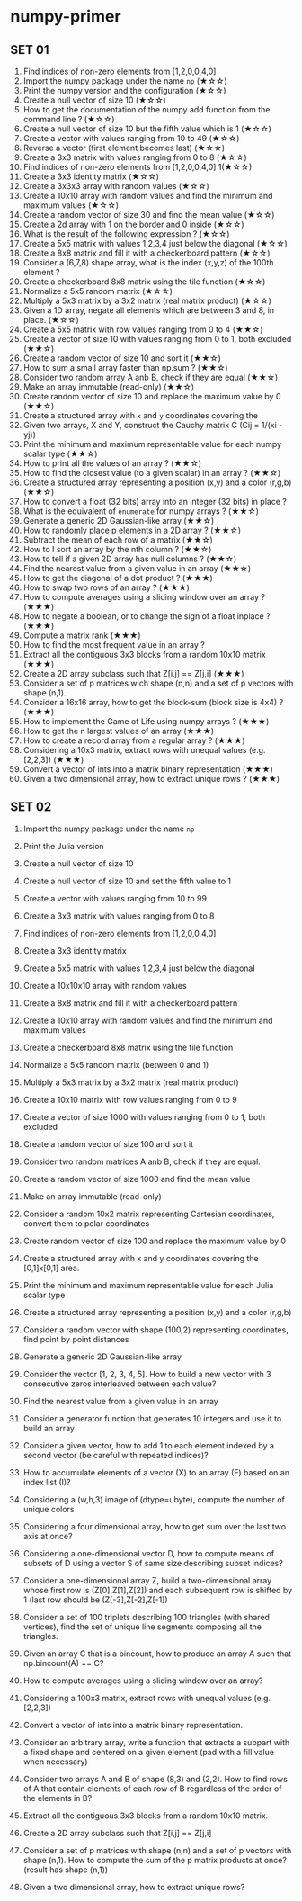 # numpy-primer

## SET 01

1. Find indices of non-zero elements from [1,2,0,0,4,0]
1. Import the numpy package under the name ``np`` (★☆☆) 
1. Print the numpy version and the configuration (★☆☆) 
1. Create a null vector of size 10 (★☆☆) 
1. How to get the documentation of the numpy add function from the command line ? (★☆☆) 
1. Create a null vector of size 10 but the fifth value which is 1 (★☆☆) 
1. Create a vector with values ranging from 10 to 49 (★☆☆) 
1. Reverse a vector (first element becomes last) (★☆☆) 
1. Create a 3x3 matrix with values ranging from 0 to 8 (★☆☆) 
1. Find indices of non-zero elements from \[1,2,0,0,4,0\] 1(★☆☆) 
1. Create a 3x3 identity matrix (★☆☆) 
1. Create a 3x3x3 array with random values (★☆☆) 
1. Create a 10x10 array with random values and find the minimum and maximum values (★☆☆) 
1. Create a random vector of size 30 and find the mean value  (★☆☆) 
1. Create a 2d array with 1 on the border and 0 inside  (★☆☆) 
1. What is the result of the following expression ? (★☆☆)
1. Create a 5x5 matrix with values 1,2,3,4 just below the diagonal (★☆☆) 
1. Create a 8x8 matrix and fill it with a checkerboard pattern (★☆☆) 
1. Consider a (6,7,8) shape array, what is the index (x,y,z) of the 100th element ?
1. Create a checkerboard 8x8 matrix using the tile function (★☆☆) 
1. Normalize a 5x5 random matrix (★☆☆) 
1. Multiply a 5x3 matrix by a 3x2 matrix (real matrix product) (★☆☆) 
1. Given a 1D array, negate all elements which are between 3 and 8, in place.  (★☆☆)
1. Create a 5x5 matrix with row values ranging from 0 to 4 (★★☆) 
1. Create a vector of size 10 with values ranging from 0 to 1, both excluded (★★☆) 
1. Create a random vector of size 10 and sort it (★★☆) 
1. How to sum a small array faster than np.sum ? (★★☆) 
1. Consider two random array A anb B, check if they are equal  (★★☆) 
1. Make an array immutable (read-only) (★★☆) 
1. Create random vector of size 10 and replace the maximum value by 0 (★★☆) 
1. Create a structured array with ``x`` and ``y`` coordinates covering the
1. Given two arrays, X and Y, construct the Cauchy matrix C (Cij = 1/(xi - yj))
1. Print the minimum and maximum representable value for each numpy scalar type (★★☆) 
1. How to print all the values of an array ?  (★★☆)
1. How to find the closest value (to a given scalar) in an array ?  (★★☆)
1. Create a structured array representing a position (x,y) and a color (r,g,b) (★★☆)
1. How to convert a float (32 bits) array into an integer (32 bits) in place ?
1. What is the equivalent of `enumerate` for numpy arrays ? (★★☆)
1. Generate a generic 2D Gaussian-like array (★★☆) 
1. How to randomly place p elements in a 2D array ? (★★☆)
1. Subtract the mean of each row of a matrix (★★☆) 
1. How to I sort an array by the nth column ? (★★☆) 
1. How to tell if a given 2D array has null columns ? (★★☆) 
1. Find the nearest value from a given value in an array (★★☆) 
1. How to get the diagonal of a dot product ? (★★★) 
1. How to swap two rows of an array ? (★★★) 
1. How to compute averages using a sliding window over an array ? (★★★) 
1. How to negate a boolean, or to change the sign of a float inplace ? (★★★) 
1. Compute a matrix rank (★★★)
1. How to find the most frequent value in an array ?
1. Extract all the contiguous 3x3 blocks from a random 10x10 matrix (★★★) 
1. Create a 2D array subclass such that Z[i,j] == Z[j,i] (★★★) 
1. Consider a set of p matrices wich shape (n,n) and a set of p vectors with shape (n,1).
1. Consider a 16x16 array, how to get the block-sum (block size is 4x4) ? (★★★) 
1. How to implement the Game of Life using numpy arrays ? (★★★) 
1. How to get the n largest values of an array (★★★)
1. How to create a record array from a regular array ? (★★★) 
1. Considering a 10x3 matrix, extract rows with unequal values (e.g. [2,2,3]) (★★★) 
1. Convert a vector of ints into a matrix binary representation (★★★) 
1. Given a two dimensional array, how to extract unique rows ? (★★★) 
 

## SET 02

1. Import the numpy package under the name `np`
2. Print the Julia version
3. Create a null vector of size 10
4. Create a null vector of size 10 and set the fifth value to 1
5. Create a vector with values ranging from 10 to 99
6. Create a 3x3 matrix with values ranging from 0 to 8
7. Find indices of non-zero elements from [1,2,0,0,4,0]
8. Create a 3x3 identity matrix
9. Create a 5x5 matrix with values 1,2,3,4 just below the diagonal
10. Create a 10x10x10 array with random values
 

1. Create a 8x8 matrix and fill it with a checkerboard pattern
2. Create a 10x10 array with random values and find the minimum and maximum values
3. Create a checkerboard 8x8 matrix using the tile function
4. Normalize a 5x5 random matrix (between 0 and 1)
5. Multiply a 5x3 matrix by a 3x2 matrix (real matrix product)
6. Create a 10x10 matrix with row values ranging from 0 to 9
7. Create a vector of size 1000 with values ranging from 0 to 1, both excluded
8. Create a random vector of size 100 and sort it
9. Consider two random matrices A anb B, check if they are equal.
10. Create a random vector of size 1000 and find the mean value

1. Make an array immutable (read-only)
2. Consider a random 10x2 matrix representing Cartesian coordinates, convert them to polar coordinates
3. Create random vector of size 100 and replace the maximum value by 0
4. Create a structured array with x and y coordinates covering the [0,1]x[0,1] area.
5. Print the minimum and maximum representable value for each Julia scalar type
6. Create a structured array representing a position (x,y) and a color (r,g,b)
7. Consider a random vector with shape (100,2) representing coordinates, find point by point distances
8. Generate a generic 2D Gaussian-like array
9. Consider the vector [1, 2, 3, 4, 5]. How to build a new vector with 3 consecutive zeros interleaved between each value?
10. Find the nearest value from a given value in an array


2. Consider a generator function that generates 10 integers and use it to build an array
3. Consider a given vector, how to add 1 to each element indexed by a second vector (be careful with repeated indices)?
4. How to accumulate elements of a vector (X) to an array (F) based on an index list (I)?
5. Considering a (w,h,3) image of (dtype=ubyte), compute the number of unique colors
6. Considering a four dimensional array, how to get sum over the last two axis at once?
7. Considering a one-dimensional vector D, how to compute means of subsets of D using a vector S of same size describing subset indices?

1. Consider a one-dimensional array Z, build a two-dimensional array whose first row is (Z[0],Z[1],Z[2]) and each subsequent row is shifted by 1 (last row should be (Z[-3],Z[-2],Z[-1])
2. Consider a set of 100 triplets describing 100 triangles (with shared vertices), find the set of unique line segments composing all the triangles.
3. Given an array C that is a bincount, how to produce an array A such that np.bincount(A) == C?
4. How to compute averages using a sliding window over an array?

1. Considering a 100x3 matrix, extract rows with unequal values (e.g. [2,2,3])
2. Convert a vector of ints into a matrix binary representation.

1. Consider an arbitrary array, write a function that extracts a subpart with a fixed shape and centered on a given element (pad with a fill value when necessary)

1. Consider two arrays A and B of shape (8,3) and (2,2). How to find rows of A that contain elements of each row of B regardless of the order of the elements in B?
2. Extract all the contiguous 3x3 blocks from a random 10x10 matrix.
3. Create a 2D array subclass such that Z[i,j] == Z[j,i]
4. Consider a set of p matrices with shape (n,n) and a set of p vectors with shape (n,1). How to compute the sum of the p matrix products at once? (result has shape (n,1))

1. Given a two dimensional array, how to extract unique rows?
